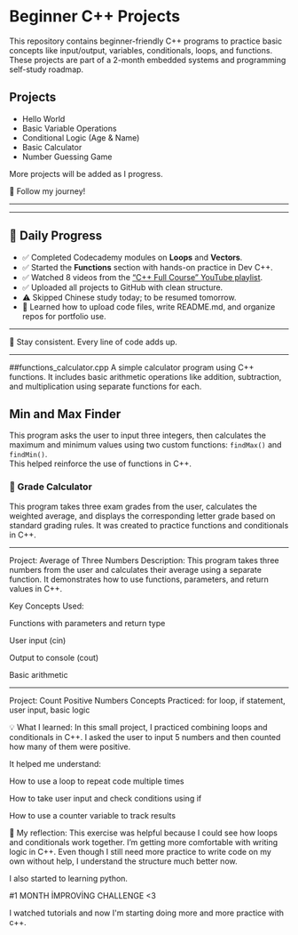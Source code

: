 # Beginner C++ Projects

This repository contains beginner-friendly C++ programs to practice basic concepts like input/output, variables, conditionals, loops, and functions. These projects are part of a 2-month embedded systems and programming self-study roadmap.

## Projects
- Hello World
- Basic Variable Operations
- Conditional Logic (Age & Name)
- Basic Calculator
- Number Guessing Game

More projects will be added as I progress.

🌱 Follow my journey!

---
---

## 📅 Daily Progress 

- ✅ Completed Codecademy modules on **Loops** and **Vectors**.
- ✅ Started the **Functions** section with hands-on practice in Dev C++.
- ✅ Watched 8 videos from the [“C++ Full Course” YouTube playlist](https://youtube.com/playlist?list=PLUYQLIy5z5qFhtre18J7hK_d0N7kbhn8g).
- ✅ Uploaded all projects to GitHub with clean structure.
- ⚠️ Skipped Chinese study today; to be resumed tomorrow.
- 🧠 Learned how to upload code files, write README.md, and organize repos for portfolio use.

---

📌 Stay consistent. Every line of code adds up.

---

##functions_calculator.cpp
A simple calculator program using C++ functions. It includes basic arithmetic operations like addition, subtraction, and multiplication using separate functions for each.

## Min and Max Finder

This program asks the user to input three integers, then calculates the maximum and minimum values using two custom functions: `findMax()` and `findMin()`.  
This helped reinforce the use of functions in C++.

### 📘 Grade Calculator

This program takes three exam grades from the user, calculates the weighted average, and displays the corresponding letter grade based on standard grading rules.
It was created to practice functions and conditionals in C++.

---


 Project: Average of Three Numbers
Description:
This program takes three numbers from the user and calculates their average using a separate function. It demonstrates how to use functions, parameters, and return values in C++.

Key Concepts Used:

Functions with parameters and return type

User input (cin)

Output to console (cout)

Basic arithmetic

---

Project: Count Positive Numbers
Concepts Practiced: for loop, if statement, user input, basic logic

💡 What I learned:
In this small project, I practiced combining loops and conditionals in C++. I asked the user to input 5 numbers and then counted how many of them were positive.

It helped me understand:

How to use a loop to repeat code multiple times

How to take user input and check conditions using if

How to use a counter variable to track results

🧠 My reflection:
This exercise was helpful because I could see how loops and conditionals work together. I’m getting more comfortable with writing logic in C++. Even though I still need more practice to write code on my own without help, I understand the structure much better now.

I also started to learning python.

#1 MONTH İMPROVİNG CHALLENGE <3

I watched tutorials and now I'm starting doing more and more practice with c++. 












